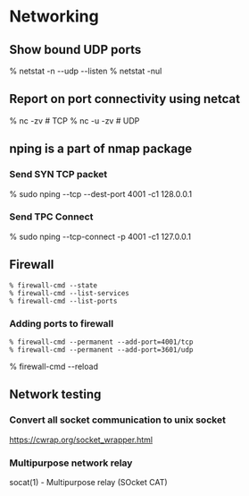# Networking

## Show bound UDP ports

  % netstat -n --udp --listen
  % netstat -nul

## Report on port connectivity using netcat

  % nc -zv <ip> <port>    # TCP
  % nc -u -zv <ip> <port> # UDP

## nping is a part of nmap package

### Send SYN TCP packet

  % sudo nping --tcp --dest-port 4001 -c1 128.0.0.1

### Send TPC Connect

  % sudo nping --tcp-connect -p 4001 -c1 127.0.0.1

## Firewall
	% firewall-cmd --state
	% firewall-cmd --list-services
	% firewall-cmd --list-ports

### Adding ports to firewall

	% firewall-cmd --permanent --add-port=4001/tcp
	% firewall-cmd --permanent --add-port=3601/udp
  % firewall-cmd --reload

## Network testing

### Convert all socket communication to unix socket
https://cwrap.org/socket_wrapper.html

### Multipurpose network relay

socat(1) - Multipurpose relay (SOcket CAT)
